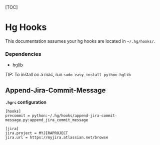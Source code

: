 [TOC]

# Hg Hooks

This documentation assumes your hg hooks are located in `~/.hg/hooks/`.

### Dependencies
* [hglib](https://www.mercurial-scm.org/wiki/PythonHglib)

TIP: To install on a mac, run `sudo easy_install python-hglib`

## Append-Jira-Commit-Message
**`.hgrc` configuration**
```
[hooks]
precommit = python:~/.hg/hooks/append-jira-commit-message.py:append_jira_commit_message

[jira]
jira.project = MYJIRAPROJECT
jira.url = https://myjira.atlassian.net/browse
```

